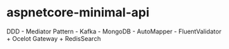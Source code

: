 # aspnetcore-minimal-api

DDD - Mediator Pattern - Kafka - MongoDB - AutoMapper - FluentValidator + Ocelot Gateway + RedisSearch
